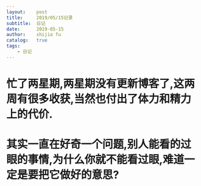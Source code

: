 ```yaml
---
layout:    post
title:     2019/05/15记录
subtitle:  日记
date:      2019-05-15
author:    shijia fu
catalog:   true
tags:
    - 日记
---
```


# 忙了两星期,两星期没有更新博客了,这两周有很多收获,当然也付出了体力和精力上的代价.   

# 其实一直在好奇一个问题,别人能看的过眼的事情,为什么你就不能看过眼,难道一定是要把它做好的意思?    


